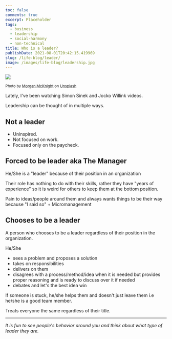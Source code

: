 ```yaml
---
toc: false
comments: true
excerpt: Placeholder
tags:
  - business
  - leadership
  - social-harmony
  - non-technical
title: Who is a leader?
publishDate: 2021-08-01T20:42:15.419969
slug: /life-blog/leader/
image: /images/life-blog/leadership.jpg
---
```


![](/images/life-blog/leadership.jpg)

<sup>Photo by <a href="https://unsplash.com/@morganspoker?utm_source=unsplash&amp;utm_medium=referral&amp;utm_content=creditCopyText">Morgan McKnight</a> on <a href="https://unsplash.com/s/photos/boat-rowing?utm_source=unsplash&amp;utm_medium=referral&amp;utm_content=creditCopyText">Unsplash</a></sup>

Lately, I've been watching Simon Sinek and Jocko Willink videos.

Leadership can be thought of in multiple ways.

## **Not** a leader

- Uninspired.
- Not focused on work.
- Focused only on the paycheck.

## **Forced** to be leader aka The Manager

He/She is a "leader" because of their position in an organization

Their role has nothing to do with their skills, rather they have "years of experience" so it is weird for others to keep them at the bottom position.

Pain to ideas/people around them and always wants things to be their way because "I said so" + Micromanagement

## **Chooses** to be a leader

A person who chooses to be a leader regardless of their position in the organization.

He/She

- sees a problem and proposes a solution
- takes on responsibilities
- delivers on them
- disagrees with a process/method/idea when it is needed but provides proper reasoning and is ready to discuss over it if needed
- debates and let's the best idea win

If someone is stuck, he/she helps them and doesn't just leave them i.e he/she is a good team member.

Treats everyone the same regardless of their title.

---

_It is fun to see people's behavior around you and think about what type of leader they are._
